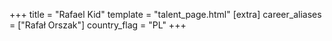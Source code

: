 +++
title = "Rafael Kid"
template = "talent_page.html"
[extra]
career_aliases = ["Rafał Orszak"]
country_flag = "PL"
+++

